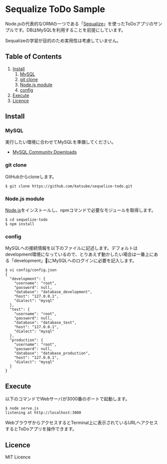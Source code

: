 # Sequalize ToDo Sample
Node.jsの代表的なORMの一つである「[Sequalize](https://sequelize.org/master/)」を使ったToDoアプリのサンプルです。DBはMySQLを利用することを前提にしています。

Sequalizeの学習が目的のため実用性は考慮していません。

## Table of Contents
1. [Install](#install)
    1. [MySQL](#mysql)
    1. [git clone](#git-clone)
    1. [Node.js module](#nodejs-module)
    1. [config](#config)
1. [Execute](#execute)
1. [Licence](#licence)

## Install
### MySQL
実行したい環境に合わせてMySQLを準備してください。

* [MySQL Community Downloads](https://dev.mysql.com/downloads/mysql/)

### git clone
GitHubからcloneします。
```shellsession
$ git clone https://github.com/katsube/sequelize-todo.git
```

### Node.js module
[Node.js](https://nodejs.org/)をインストールし、npmコマンドで必要なモジュールを取得します。
```shellsession
$ cd sequelize-todo
$ npm install
```

### config
MySQLへの接続情報を以下のファイルに記述します。デフォルトはdevelopment環境になっているので、とりあえず動かしたい場合は一番上にある「development」にMySQLへのログインに必要を記入します。
```shellsession
$ vi config/config.json
{
  "development": {
    "username": "root",
    "password": null,
    "database": "database_development",
    "host": "127.0.0.1",
    "dialect": "mysql"
  },
  "test": {
    "username": "root",
    "password": null,
    "database": "database_test",
    "host": "127.0.0.1",
    "dialect": "mysql"
  },
  "production": {
    "username": "root",
    "password": null,
    "database": "database_production",
    "host": "127.0.0.1",
    "dialect": "mysql"
  }
}
```

## Execute
以下のコマンドでWebサーバが3000番のポートで起動します。
```shellsession
$ node serve.js
listening at http://localhost:3000
```

WebブラウザからアクセスするとTerminal上に表示されているURLへアクセスするとToDoアプリを操作できます。

## Licence
MIT Licence